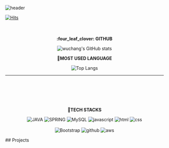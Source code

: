 ![header](https://capsule-render.vercel.app/api?&type=rect&color=auto&height=200&section=header&text=Hello%20I'm%20wuchang&fontSize=30)
<br>

[![Hits](https://hits.seeyoufarm.com/api/count/incr/badge.svg?url=https%3A%2F%2Fgithub.com%2Fwuchangb&count_bg=%2379C83D&title_bg=%23555555&icon=&icon_color=%23E7E7E7&title=hits&edge_flat=false)](https://hits.seeyoufarm.com)

<div align=center> 
  <p style="font-size:50px"><b><center> :four_leaf_clover: GITHUB</center></b></p>
  
![wuchang's GitHub stats](https://github-readme-stats.vercel.app/api?username=wuchangb&show_icons=true&theme=radical)
<br>
  
 <b><center>:muscle:MOST USED LANGUAGE</center></b>
  
![Top Langs](https://github-readme-stats.vercel.app/api/top-langs/?username=wuchangb&layout=compact&theme=darcula)


<hr>

  <p style="font-size:100px"><b><center>🔨TECH STACKS</center></b></p>
  
![JAVA](https://img.shields.io/badge/JAVA-007396?style=for-the-badge&logo=java&logoColor=white)
![SPRING](https://img.shields.io/badge/Spring-6DB33F?style=for-the-badge&logo=Spring&logoColor=white)
![MySQL](https://img.shields.io/badge/mysql-4479A1?style=for-the-badge&logo=mysql&logoColor=white)
![javascript](https://img.shields.io/badge/JavaScript-323330?style=for-the-badge&logo=javascript&logoColor=F7DF1E)
![html](https://img.shields.io/badge/html-E34F26?style=for-the-badge&logo=html5&logoColor=white)
![css](https://img.shields.io/badge/css-1572B6?style=for-the-badge&logo=css3&logoColor=white)
 <br>  
![Bootstrap](https://img.shields.io/badge/bootstrap-7952B3?style=for-the-badge&logo=bootstrap&logoColor=white)
![github](https://img.shields.io/badge/github-181717?style=for-the-badge&logo=github&logoColor=white)
![aws](https://img.shields.io/badge/aws-232F3E?style=for-the-badge&logo=aws&logoColor=white)

</div>
## Projects
